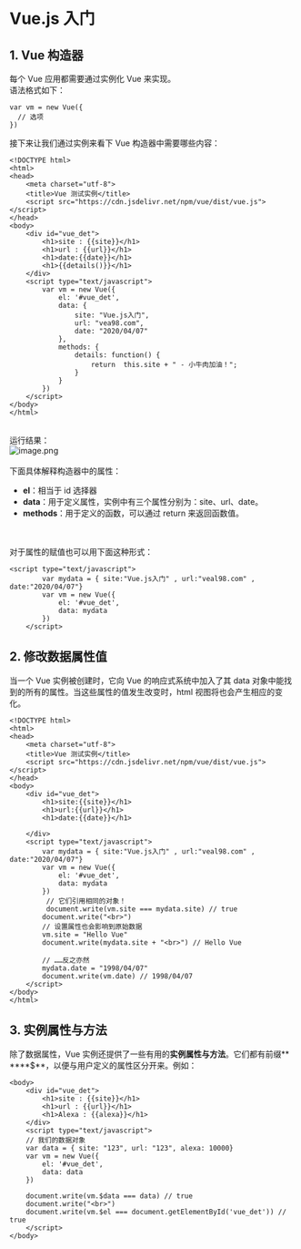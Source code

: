 # Vue.js 入门

<a name="ob6lM"></a>
## 1. Vue 构造器
每个 Vue 应用都需要通过实例化 Vue 来实现。<br />语法格式如下：<br />

```vue
var vm = new Vue({
  // 选项
})
```



接下来让我们通过实例来看下 Vue 构造器中需要哪些内容：<br />

```vue
<!DOCTYPE html>
<html>
<head>
	<meta charset="utf-8">
	<title>Vue 测试实例</title>
	<script src="https://cdn.jsdelivr.net/npm/vue/dist/vue.js"></script>
</head>
<body>
	<div id="vue_det">
		<h1>site : {{site}}</h1>
		<h1>url : {{url}}</h1>
		<h1>date:{{date}}</h1>
		<h1>{{details()}}</h1>
	</div>
	<script type="text/javascript">
		var vm = new Vue({
			el: '#vue_det',
			data: {
				site: "Vue.js入门",
				url: "vea98.com",
				date: "2020/04/07"
			},
			methods: {
				details: function() {
					return  this.site + " - 小牛肉加油！";
				}
			}
		})
	</script>
</body>
</html>
```

<br />运行结果：<br />![image.png](https://cdn.nlark.com/yuque/0/2020/png/1237282/1586245776442-46b9de4b-21b1-4372-a0d0-7a3636533a92.png#align=left&display=inline&height=198&name=image.png&originHeight=395&originWidth=851&size=26549&status=done&style=none&width=425.5)<br />
<br />下面具体解释构造器中的属性：

- **el**：相当于 id 选择器
- **data**：用于定义属性，实例中有三个属性分别为：site、url、date。
- **methods**：用于定义的函数，可以通过 return 来返回函数值。

<br />
<br />对于属性的赋值也可以用下面这种形式：<br />

```vue
<script type="text/javascript">
		var mydata = { site:"Vue.js入门" , url:"veal98.com" , date:"2020/04/07"}
		var vm = new Vue({
			el: '#vue_det',
			data: mydata
		})
	</script>
```



<a name="ZNlg6"></a>
## 2. 修改数据属性值
当一个 Vue 实例被创建时，它向 Vue 的响应式系统中加入了其 data 对象中能找到的所有的属性。当这些属性的值发生改变时，html 视图将也会产生相应的变化。<br />

```vue
<!DOCTYPE html>
<html>
<head>
	<meta charset="utf-8">
	<title>Vue 测试实例</title>
	<script src="https://cdn.jsdelivr.net/npm/vue/dist/vue.js"></script>
</head>
<body>
	<div id="vue_det">
		<h1>site:{{site}}</h1>
		<h1>url:{{url}}</h1>
		<h1>date:{{date}}</h1>
		
	</div>
	<script type="text/javascript">
		var mydata = { site:"Vue.js入门" , url:"veal98.com" , date:"2020/04/07"}
		var vm = new Vue({
			el: '#vue_det',
			data: mydata
		})
		 // 它们引用相同的对象！
   		 document.write(vm.site === mydata.site) // true
		document.write("<br>")
    	// 设置属性也会影响到原始数据
    	vm.site = "Hello Vue"
    	document.write(mydata.site + "<br>") // Hello Vue
		
    	// ……反之亦然
    	mydata.date = "1998/04/07"
    	document.write(vm.date) // 1998/04/07
	</script>
</body>
</html>
```


<a name="Gx9t8"></a>
## 3. 实例属性与方法
除了数据属性，Vue 实例还提供了一些有用的**实例属性与方法**。它们都有前缀** ****$**，以便与用户定义的属性区分开来。例如：<br />

```vue
<body>
	<div id="vue_det">
		<h1>site : {{site}}</h1>
		<h1>url : {{url}}</h1>
		<h1>Alexa : {{alexa}}</h1>
	</div>
	<script type="text/javascript">
	// 我们的数据对象
	var data = { site: "123", url: "123", alexa: 10000}
	var vm = new Vue({
		el: '#vue_det',
		data: data
	})

	document.write(vm.$data === data) // true
	document.write("<br>")
	document.write(vm.$el === document.getElementById('vue_det')) // true
	</script>
</body>
```

